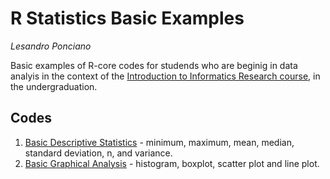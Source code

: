 # R Statistics Basic Examples

_Lesandro Ponciano_

Basic examples of R-core codes for studends who are beginig in data analyis in the context of the [Introduction to Informatics Research course](https://github.com/lesandrop/Introd-Pesq-Informatica), in the undergraduation.

## Codes
1. [Basic Descriptive Statistics](codes/basicDescriptiveStatistics.r) - minimum, maximum, mean, median, standard deviation, n, and variance.
1. [Basic Graphical Analysis](codes/basicGraphicalAnalysis.r) - histogram, boxplot, scatter plot and line plot.